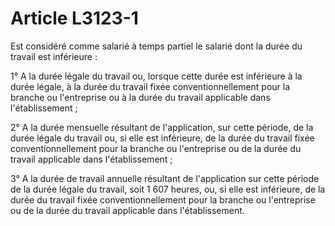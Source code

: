 # Article L3123-1

Est considéré comme salarié à temps partiel le salarié dont la durée du travail est inférieure :

1° A la durée légale du travail ou, lorsque cette durée est inférieure à la durée légale, à la durée du travail fixée conventionnellement pour la branche ou l'entreprise ou à la durée du travail applicable dans l'établissement ;

2° A la durée mensuelle résultant de l'application, sur cette période, de la durée légale du travail ou, si elle est inférieure, de la durée du travail fixée conventionnellement pour la branche ou l'entreprise ou de la durée du travail applicable dans l'établissement ;

3° A la durée de travail annuelle résultant de l'application sur cette période de la durée légale du travail, soit 1 607 heures, ou, si elle est inférieure, de la durée du travail fixée conventionnellement pour la branche ou l'entreprise ou de la durée du travail applicable dans l'établissement.